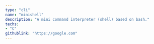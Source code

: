 ```yaml
---
type: "cli"
name: "minishell"
description: "A mini command interpreter (shell) based on bash."
techs:
- "C"
githublink: "https://google.com"
---
```

